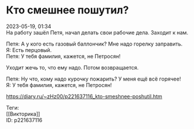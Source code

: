 Кто смешнее пошутил?
=====================

   
 2023-05-19, 01:34   
   На работу зашёл Петя, начал делать свои рабочие дела. Заходит к нам.   
   
 Петя: А у кого есть газовый баллончик? Мне надо горелку заправить.   
 Я: Есть перцовый.   
 Петя: У тебя фамилия, кажется, не Петросян!   
   
 Уходит жечь то, что ему надо. Потом возвращается.   
   
 Петя: Ну что, кому надо курочку пожарить? У меня ещё всё горячее!   
 Я: У тебя фамилия, кажется, не Петросян!   
     
 <https://diary.ru/~zHz00/p221637116_kto-smeshnee-poshutil.htm>   
   
 Теги:   
 [[Викторика]]   
 ID: p221637116